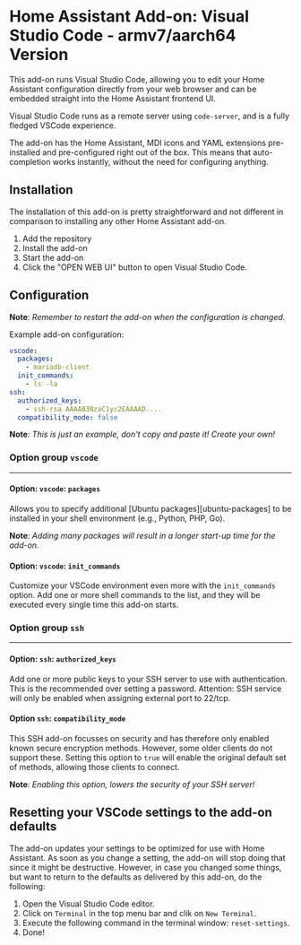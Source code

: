# Home Assistant Add-on: Visual Studio Code - armv7/aarch64 Version

This add-on runs Visual Studio Code, allowing you to edit your Home Assistant
configuration directly from your web browser and can be embedded straight
into the Home Assistant frontend UI.

Visual Studio Code runs as a remote server using `code-server`, and is a
fully fledged VSCode experience.

The add-on has the Home Assistant, MDI icons and YAML extensions pre-installed
and pre-configured right out of the box. This means that auto-completion works
instantly, without the need for configuring anything.

## Installation

The installation of this add-on is pretty straightforward and not different in
comparison to installing any other Home Assistant add-on.

1. Add the repository
1. Install the add-on
1. Start the add-on
1. Click the "OPEN WEB UI" button to open Visual Studio Code.

## Configuration

**Note**: _Remember to restart the add-on when the configuration is changed._

Example add-on configuration:

```yaml
vscode:
  packages:
    - mariadb-client
  init_commands:
    - ls -la
ssh:
  authorized_keys:
    - ssh-rsa AAAAB3NzaC1yc2EAAAAD....
  compatibility_mode: false
```

**Note**: _This is just an example, don't copy and paste it! Create your own!_

### Option group `vscode`

---

#### Option: `vscode`: `packages`

Allows you to specify additional [Ubuntu packages][ubuntu-packages] to be
installed in your shell environment (e.g., Python, PHP, Go).

**Note**: _Adding many packages will result in a longer start-up
time for the add-on._

#### Option: `vscode`: `init_commands`

Customize your VSCode environment even more with the `init_commands` option.
Add one or more shell commands to the list, and they will be executed every
single time this add-on starts.

### Option group `ssh`

---

#### Option: `ssh`: `authorized_keys`

Add one or more public keys to your SSH server to use with authentication. This is the recommended over setting a password.
Attention: SSH service will only be enabled when assigning external port to 22/tcp.

#### Option `ssh`: `compatibility_mode`

This SSH add-on focusses on security and has therefore only enabled known
secure encryption methods. However, some older clients do not support these.
Setting this option to `true` will enable the original default set of methods,
allowing those clients to connect.

**Note**: _Enabling this option, lowers the security of your SSH server!_

## Resetting your VSCode settings to the add-on defaults

The add-on updates your settings to be optimized for use with Home Assistant.
As soon as you change a setting, the add-on will stop doing that since it
might be destructive. However, in case you changed some things, but want to
return to the defaults as delivered by this add-on, do the following:

1. Open the Visual Studio Code editor.
1. Click on `Terminal` in the top menu bar and clik on `New Terminal`.
1. Execute the following command in the terminal window: `reset-settings`.
1. Done!
